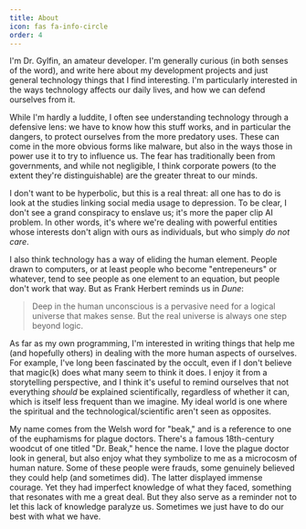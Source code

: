```yaml
---
title: About
icon: fas fa-info-circle
order: 4
---
```


I'm Dr. Gylfin, an amateur developer.  I'm generally curious (in both senses of the word), and write here about my development projects and just general technology things that I find interesting.  I'm particularly interested in the ways technology affects our daily lives, and how we can defend ourselves from it.

While I'm hardly a luddite, I often see understanding technology through a defensive lens: we have to know how this stuff works, and in particular the dangers, to protect ourselves from the more predatory uses.  These can come in the more obvious forms like malware, but also in the ways those in power use it to try to influence us.  The fear has traditionally been from governments, and while not negligible, I think corporate powers (to the extent they're distinguishable) are the greater threat to our minds.

I don't want to be hyperbolic, but this is a real threat: all one has to do is look at the studies linking social media usage to depression.  To be clear, I don't see a grand conspiracy to enslave us; it's more the paper clip AI problem.  In other words, it's where we're dealing with powerful entities whose interests don't align with ours as individuals, but who simply *do not care*.

I also think technology has a way of eliding the human element.  People drawn to computers, or at least people who become "entrepeneurs" or whatever, tend to see people as one element to an equation, but people don't work that way.  But as Frank Herbert reminds us in *Dune*:

> Deep in the human unconscious is a pervasive need for a logical universe that makes sense. But the real universe is always one step beyond logic.

As far as my own programming, I'm interested in writing things that help me (and hopefully others) in dealing with the more human aspects of ourselves.  For example, I've long been fascinated by the occult, even if I don't believe that magic(k) does what many seem to think it does.  I enjoy it from a storytelling perspective, and I think it's useful to remind ourselves that not everything *should* be explained scientifically, regardless of whether it can, which is itself less frequent than we imagine.  My ideal world is one where the spiritual and the technological/scientific aren't seen as opposites.

My name comes from the Welsh word for "beak," and is a reference to one of the euphamisms for plague doctors.  There's a famous 18th-century woodcut of one titled "Dr. Beak," hence the name.  I love the plague doctor look in general, but also enjoy what they symbolize to me as a microcosm of human nature.  Some of these people were frauds, some genuinely believed they could help (and sometimes did).  The latter displayed immense courage.  Yet they had imperfect knowledge of what they faced, something that resonates with me a great deal.  But they also serve as a reminder not to let this lack of knowledge paralyze us.  Sometimes we just have to do our best with what we have.

